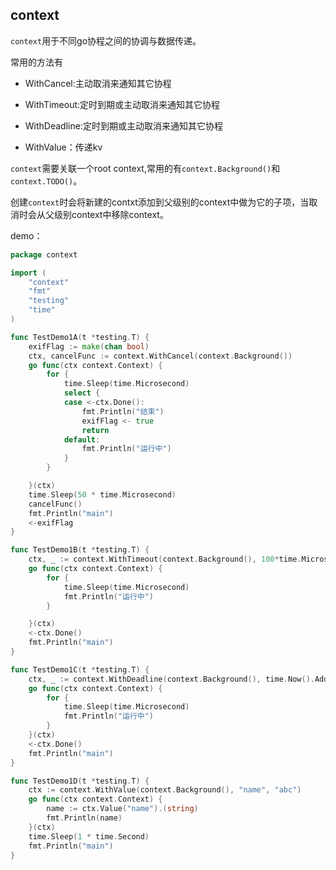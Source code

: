 ## context

`context`用于不同go协程之间的协调与数据传递。

常用的方法有

* WithCancel:主动取消来通知其它协程

* WithTimeout:定时到期或主动取消来通知其它协程

* WithDeadline:定时到期或主动取消来通知其它协程

* WithValue：传递kv

`context`需要关联一个root context,常用的有`context.Background()`和`context.TODO()`。

创建`context`时会将新建的contxt添加到父级别的context中做为它的子项，当取消时会从父级别context中移除context。

demo：

```go
package context

import (
	"context"
	"fmt"
	"testing"
	"time"
)

func TestDemo1A(t *testing.T) {
	exifFlag := make(chan bool)
	ctx, cancelFunc := context.WithCancel(context.Background())
	go func(ctx context.Context) {
		for {
			time.Sleep(time.Microsecond)
			select {
			case <-ctx.Done():
				fmt.Println("结束")
				exifFlag <- true
				return
			default:
				fmt.Println("运行中")
			}
		}

	}(ctx)
	time.Sleep(50 * time.Microsecond)
	cancelFunc()
	fmt.Println("main")
	<-exifFlag
}

func TestDemo1B(t *testing.T) {
	ctx, _ := context.WithTimeout(context.Background(), 100*time.Microsecond)
	go func(ctx context.Context) {
		for {
			time.Sleep(time.Microsecond)
			fmt.Println("运行中")
		}

	}(ctx)
	<-ctx.Done()
	fmt.Println("main")
}

func TestDemo1C(t *testing.T) {
	ctx, _ := context.WithDeadline(context.Background(), time.Now().Add(150*time.Microsecond))
	go func(ctx context.Context) {
		for {
			time.Sleep(time.Microsecond)
			fmt.Println("运行中")
		}
	}(ctx)
	<-ctx.Done()
	fmt.Println("main")
}

func TestDemo1D(t *testing.T) {
	ctx := context.WithValue(context.Background(), "name", "abc")
	go func(ctx context.Context) {
		name := ctx.Value("name").(string)
		fmt.Println(name)
	}(ctx)
	time.Sleep(1 * time.Second)
	fmt.Println("main")
}
```